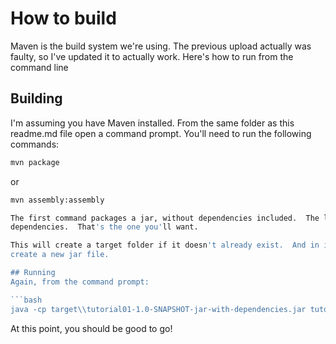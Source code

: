 # How to build
Maven is the build system we're using.  The previous upload actually was faulty,
so I've updated it to actually work.  Here's how to run from the command line

## Building
I'm assuming you have Maven installed. From the same folder as this readme.md file
open a command prompt.  You'll need to run the following commands:

```bash
mvn package
```
or
```bash
mvn assembly:assembly

The first command packages a jar, without dependencies included.  The latter includes
dependencies.  That's the one you'll want.

This will create a target folder if it doesn't already exist.  And in it, it will
create a new jar file.

## Running
Again, from the command prompt:

```bash
java -cp target\\tutorial01-1.0-SNAPSHOT-jar-with-dependencies.jar tutorials
```

At this point, you should be good to go!
